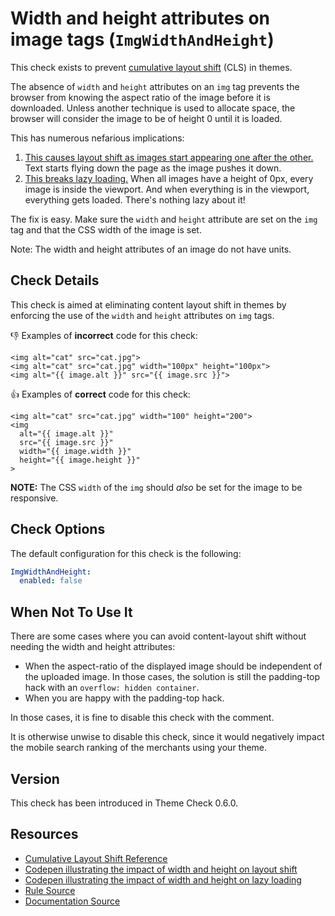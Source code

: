 # Width and height attributes on image tags (`ImgWidthAndHeight`)

This check exists to prevent [cumulative layout shift][cls] (CLS) in themes.

The absence of `width` and `height` attributes on an `img` tag prevents the browser from knowing the aspect ratio of the image before it is downloaded. Unless another technique is used to allocate space, the browser will consider the image to be of height 0 until it is loaded.

This has numerous nefarious implications:

1. [This causes layout shift as images start appearing one after the other.][codepenshift] Text starts flying down the page as the image pushes it down.
2. [This breaks lazy loading.][codepenlazy] When all images have a height of 0px, every image is inside the viewport. And when everything is in the viewport, everything gets loaded. There's nothing lazy about it!

The fix is easy. Make sure the `width` and `height` attribute are set on the `img` tag and that the CSS width of the image is set.

Note: The width and height attributes of an image do not have  units.

## Check Details

This check is aimed at eliminating content layout shift in themes by enforcing the use of the `width` and `height` attributes on `img` tags.

:-1: Examples of **incorrect** code for this check:

```liquid
<img alt="cat" src="cat.jpg">
<img alt="cat" src="cat.jpg" width="100px" height="100px">
<img alt="{{ image.alt }}" src="{{ image.src }}">
```

:+1: Examples of **correct** code for this check:

```liquid
<img alt="cat" src="cat.jpg" width="100" height="200">
<img
  alt="{{ image.alt }}"
  src="{{ image.src }}"
  width="{{ image.width }}"
  height="{{ image.height }}"
>
```

**NOTE:** The CSS `width` of the `img` should _also_ be set for the image to be responsive.

## Check Options

The default configuration for this check is the following:

```yaml
ImgWidthAndHeight:
  enabled: false
```

## When Not To Use It

There are some cases where you can avoid content-layout shift without needing the width and height attributes:

- When the aspect-ratio of the displayed image should be independent of the uploaded image. In those cases, the solution is still the padding-top hack with an `overflow: hidden container`.
- When you are happy with the padding-top hack.

In those cases, it is fine to disable this check with the comment. 

It is otherwise unwise to disable this check, since it would negatively impact the mobile search ranking of the merchants using your theme.

## Version

This check has been introduced in Theme Check 0.6.0.

## Resources

- [Cumulative Layout Shift Reference][cls]
- [Codepen illustrating the impact of width and height on layout shift][codepenshift]
- [Codepen illustrating the impact of width and height on lazy loading][codepenlazy]
- [Rule Source][codesource]
- [Documentation Source][docsource]

[cls]: https://web.dev/cls/
[codepenshift]: https://codepen.io/charlespwd/pen/YzpxPEp?editors=1100
[codepenlazy]: https://codepen.io/charlespwd/pen/abZmqXJ?editors=0111
[aspect-ratio]: https://caniuse.com/mdn-css_properties_aspect-ratio
[codesource]: /lib/theme_check/checks/img_aspect_ratio.rb
[docsource]: /docs/checks/img_aspect_ratio.md
